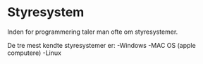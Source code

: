 # Styresystem
Inden for programmering taler man ofte om styresystemer. 

De tre mest kendte styresystemer er:
-Windows
-MAC OS (apple computere)
-Linux
